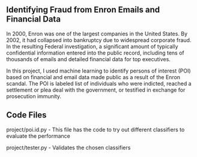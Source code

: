 <h2>Identifying Fraud from Enron Emails and Financial Data</h2>
<p>
In 2000, Enron was one of the largest companies in the United States. By 2002, it had collapsed into bankruptcy due to widespread corporate fraud. In the resulting Federal investigation, a significant amount of typically confidential information entered into the public record,	including tens of thousands of emails and detailed financial data for top executives.
</p>

<p>
In this project, I used machine learning to identify persons of interest (POI) based on financial and email data made public as a result of the Enron scandal. The POI is labeled list of individuals who were indicted, reached a settlement or plea deal with the government, or testified in exchange for prosecution immunity.
</p>

<h2> Code Files </h2>
<p>
project/poi.id.py -  This file has the code to try out different classifiers to evaluate the performance
</p>
<p>
project/tester.py -  Validates the chosen classifiers
</p>
